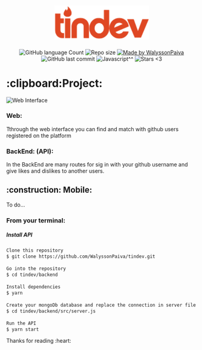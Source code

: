 <h1 align="center">
    <img alt="Tindev" title="#BeTheHero" src="frontend/src/assets/logo.svg" width="250px" />
</h1>
<p align="center">
  <img alt="GitHub language Count" src="https://img.shields.io/github/languages/count/WalyssonPaiva/Be-The-Hero">

  <img alt="Repo size" src="https://img.shields.io/github/repo-size/WalyssonPaiva/tindev">
	
  <a href="https://www.linkedin.com/in/walysson-paiva-57105b191/">
    <img alt="Made by WalyssonPaiva" src="https://img.shields.io/badge/Made%20By-WalyssonPaiva-brightgreen">
  </a>

  <a>
    <img alt="GitHub last commit" src="https://img.shields.io/github/last-commit/WalyssonPaiva/tindev">
  </a>

  <a>
    <img alt="Javascript^^" src="https://img.shields.io/github/languages/top/WalyssonPaiva/tindev">
  </a>
  <img alt="Stars <3" src="https://img.shields.io/github/stars/WalyssonPaiva/tindev?style=social">
</p>
<h1>
  :clipboard:Project:
</h1>
<img alt="Web Interface" src="https://user-images.githubusercontent.com/41702724/92774494-eced8880-f373-11ea-8b8b-8ce8bdd40e52.png">
<h3>Web:</h3>
<p>Tthrough the web interface you can find and match with github users registered on the platform</p>


<h3>BackEnd: (API):</h3>
<p>In the BackEnd are many routes for sig in with your github username and give likes and dislikes to another users.</p>

<h2>:construction: Mobile:</h2>
<p>To do...</p>

<h3>From your terminal:</h3>

<h5> Install API</h5>

``` 
Clone this repository
$ git clone https://github.com/WalyssonPaiva/tindev.git

Go into the repository
$ cd tindev/backend

Install dependencies
$ yarn

Create your mongoDb database and replace the connection in server file
$ cd tindev/backend/src/server.js

Run the API
$ yarn start

```
<p>Thanks for reading :heart:</p
